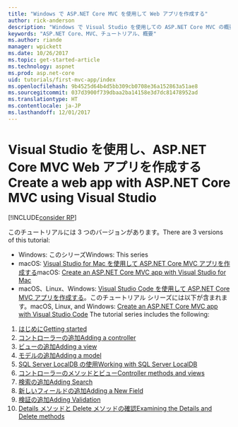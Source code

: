 ```yaml
---
title: "Windows で ASP.NET Core MVC を使用して Web アプリを作成する"
author: rick-anderson
description: "Windows で Visual Studio を使用しての ASP.NET Core MVC の概要の目次です。"
keywords: "ASP.NET Core、MVC、チュートリアル、概要"
ms.author: riande
manager: wpickett
ms.date: 10/26/2017
ms.topic: get-started-article
ms.technology: aspnet
ms.prod: asp.net-core
uid: tutorials/first-mvc-app/index
ms.openlocfilehash: 9b4525d64b4d5bb309cb0708e36a152863a51ae8
ms.sourcegitcommit: 037d3900f739dbaa2ba14158e3d7dc81478952ad
ms.translationtype: HT
ms.contentlocale: ja-JP
ms.lasthandoff: 12/01/2017
---
```

# <a name="create-a-web-app-with-aspnet-core-mvc-using-visual-studio"></a><span data-ttu-id="70184-104">Visual Studio を使用し、ASP.NET Core MVC Web アプリを作成する</span><span class="sxs-lookup"><span data-stu-id="70184-104">Create a web app with ASP.NET Core MVC using Visual Studio</span></span>

[!INCLUDE[consider RP](../../includes/razor.md)]

<span data-ttu-id="70184-105">このチュートリアルには 3 つのバージョンがあります。</span><span class="sxs-lookup"><span data-stu-id="70184-105">There are 3 versions of this tutorial:</span></span>

* <span data-ttu-id="70184-106">Windows: このシリーズ</span><span class="sxs-lookup"><span data-stu-id="70184-106">Windows: This series</span></span>
* <span data-ttu-id="70184-107">macOS: [Visual Studio for Mac を使用して ASP.NET Core MVC アプリを作成する](xref:tutorials/first-mvc-app-mac/start-mvc)</span><span class="sxs-lookup"><span data-stu-id="70184-107">macOS: [Create an ASP.NET Core MVC app with Visual Studio for Mac](xref:tutorials/first-mvc-app-mac/start-mvc)</span></span>
* <span data-ttu-id="70184-108">macOS、Linux、Windows: [Visual Studio Code を使用して ASP.NET Core MVC アプリを作成する](xref:tutorials/first-mvc-app-xplat/start-mvc)。このチュートリアル シリーズには以下が含まれます。</span><span class="sxs-lookup"><span data-stu-id="70184-108">macOS, Linux, and Windows: [Create an ASP.NET Core MVC app with Visual Studio Code](xref:tutorials/first-mvc-app-xplat/start-mvc) The tutorial series includes the following:</span></span>

1. [<span data-ttu-id="70184-109">はじめに</span><span class="sxs-lookup"><span data-stu-id="70184-109">Getting started</span></span>](start-mvc.md)
1. [<span data-ttu-id="70184-110">コントローラーの追加</span><span class="sxs-lookup"><span data-stu-id="70184-110">Adding a controller</span></span>](adding-controller.md)
1. [<span data-ttu-id="70184-111">ビューの追加</span><span class="sxs-lookup"><span data-stu-id="70184-111">Adding a view</span></span>](adding-view.md)
1. [<span data-ttu-id="70184-112">モデルの追加</span><span class="sxs-lookup"><span data-stu-id="70184-112">Adding a model</span></span>](adding-model.md)
1. [<span data-ttu-id="70184-113">SQL Server LocalDB の使用</span><span class="sxs-lookup"><span data-stu-id="70184-113">Working with SQL Server LocalDB</span></span>](working-with-sql.md)
1. [<span data-ttu-id="70184-114">コントローラーのメソッドとビュー</span><span class="sxs-lookup"><span data-stu-id="70184-114">Controller methods and views</span></span>](controller-methods-views.md)
1. [<span data-ttu-id="70184-115">検索の追加</span><span class="sxs-lookup"><span data-stu-id="70184-115">Adding Search</span></span>](search.md)
1. [<span data-ttu-id="70184-116">新しいフィールドの追加</span><span class="sxs-lookup"><span data-stu-id="70184-116">Adding a New Field</span></span>](new-field.md)
1. [<span data-ttu-id="70184-117">検証の追加</span><span class="sxs-lookup"><span data-stu-id="70184-117">Adding Validation</span></span>](validation.md)
1. [<span data-ttu-id="70184-118">Details メソッドと Delete メソッドの確認</span><span class="sxs-lookup"><span data-stu-id="70184-118">Examining the Details and Delete methods</span></span>](details.md)
